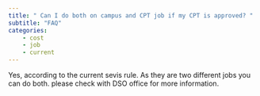 ```yaml
---
title: " Can I do both on campus and CPT job if my CPT is approved? "
subtitle: "FAQ"
categories:
    - cost
    - job
    - current
---
```

Yes, according to the current sevis rule. As they are two different jobs you can do both. please check with DSO office for more information.